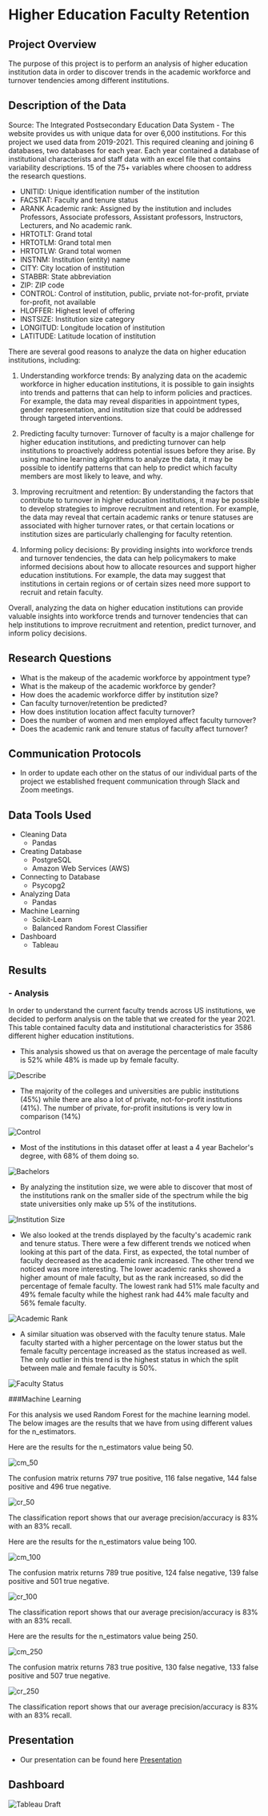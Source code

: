 # Higher Education Faculty Retention

## Project Overview
The purpose of this project is to perform an analysis of higher education institution data in order to discover trends in the academic workforce and turnover tendencies among different institutions.

## Description of the Data
Source: The Integrated Postsecondary Education Data System - The website provides us with unique data for over 6,000  institutions. For this project we used data from 2019-2021. This required cleaning and joining 6 databases, two databases for each year. Each year contained a database of institutional characterists and staff data with an excel file that contains variability descriptions. 15 of the 75+ variables where choosen to address the research questions. 

- UNITID:	Unique identification number of the institution
- FACSTAT:	Faculty and tenure status
- ARANK	Academic rank: Assigned by the institution and includes Professors, Associate professors, Assistant professors,  Instructors, Lecturers, and No academic rank.
- HRTOTLT:	Grand total
- HRTOTLM:	Grand total men
- HRTOTLW:	Grand total women
- INSTNM:	Institution (entity) name
- CITY:	City location of institution
- STABBR:	State abbreviation
- ZIP:	ZIP code
- CONTROL:	Control of institution, public, prviate not-for-profit, prviate for-profit, not available
- HLOFFER:	Highest level of offering
- INSTSIZE:	Institution size category
- LONGITUD:	Longitude location of institution
- LATITUDE: 	Latitude location of institution

There are several good reasons to analyze the data on higher education institutions, including:

1. Understanding workforce trends: By analyzing data on the academic workforce in higher education institutions, it is possible to gain insights into trends and patterns that can help to inform policies and practices. For example, the data may reveal disparities in appointment types, gender representation, and institution size that could be addressed through targeted interventions.

2. Predicting faculty turnover: Turnover of faculty is a major challenge for higher education institutions, and predicting turnover can help institutions to proactively address potential issues before they arise. By using machine learning algorithms to analyze the data, it may be possible to identify patterns that can help to predict which faculty members are most likely to leave, and why.

3. Improving recruitment and retention: By understanding the factors that contribute to turnover in higher education institutions, it may be possible to develop strategies to improve recruitment and retention. For example, the data may reveal that certain academic ranks or tenure statuses are associated with higher turnover rates, or that certain locations or institution sizes are particularly challenging for faculty retention.

4. Informing policy decisions: By providing insights into workforce trends and turnover tendencies, the data can help policymakers to make informed decisions about how to allocate resources and support higher education institutions. For example, the data may suggest that institutions in certain regions or of certain sizes need more support to recruit and retain faculty.

Overall, analyzing the data on higher education institutions can provide valuable insights into workforce trends and turnover tendencies that can help institutions to improve recruitment and retention, predict turnover, and inform policy decisions.


## Research Questions
- What is the makeup of the academic workforce by appointment type? 
- What is the makeup of the academic workforce by gender? 
- How does the academic workforce differ by institution size?
- Can faculty turnover/retention be predicted? 
- How does institution location affect faculty turnover?
- Does the number of women and men employed affect faculty turnover?
- Does the academic rank and tenure status of faculty affect turnover?

## Communication Protocols
- In order to update each other on the status of our individual parts of the project we established frequent communication through Slack and Zoom meetings.

## Data Tools Used
- Cleaning Data
  - Pandas
- Creating Database
  - PostgreSQL
  - Amazon Web Services (AWS)
- Connecting to Database
  - Psycopg2
- Analyzing Data
  - Pandas
- Machine Learning
  - Scikit-Learn
  - Balanced Random Forest Classifier
- Dashboard
  - Tableau


## Results 

### - Analysis

In order to understand the current faculty trends across US institutions, we decided to perform analysis on the table that we created for the year 2021. This table contained faculty data and institutional characteristics for 3586 different higher education institutions.
  - This analysis showed us that on average the percentage of male faculty is 52% while 48% is made up by female faculty.

![Describe](https://user-images.githubusercontent.com/116690861/232312472-30e06643-fe27-4c0e-8217-5e014efdee78.png)

  - The majority of the colleges and universities are public institutions (45%) while there are also a lot of private, not-for-profit institutions (41%). The number of private, for-profit insitutions is very low in comparison (14%)

![Control](https://user-images.githubusercontent.com/116690861/232312749-78c414df-a2c6-43e7-851e-86ac87fe0630.png)

  - Most of the institutions in this dataset offer at least a 4 year Bachelor's degree, with 68% of them doing so. 

![Bachelors](https://user-images.githubusercontent.com/116690861/232313026-acdb8e9f-ca4d-4de8-bf2b-04becae8b6d2.png)

  - By analyzing the institution size, we were able to discover that most of the institutions rank on the smaller side of the spectrum while the big state universities only make up 5% of the institutions.

![Institution Size](https://user-images.githubusercontent.com/116690861/232313205-e8c3c231-d255-40cf-8b3e-86ec8f2920b3.png)

  - We also looked at the trends displayed by the faculty's academic rank and tenure status. There were a few different trends we noticed when looking at this part of the data. First, as expected, the total number of faculty decreased as the academic rank increased. The other trend we noticed was more interesting. The lower academic ranks showed a higher amount of male faculty, but as the rank increased, so did the percentage of female faculty. The lowest rank had 51% male faculty and 49% female faculty while the highest rank had 44% male faculty and 56% female faculty. 

![Academic Rank](https://user-images.githubusercontent.com/116690861/232313754-a21354cb-328a-41c2-bfb7-c08685f960e6.png)

  - A similar situation was observed with the faculty tenure status. Male faculty started with a higher percentage on the lower status but the female faculty percentage increased as the status increased as well. The only outlier in this trend is the highest status in which the split between male and female faculty is 50%. 

![Faculty Status](https://user-images.githubusercontent.com/116690861/232314645-45dbb053-0f60-4b1f-894a-d5deb7415b95.png)



###Machine Learning

For this analysis we used Random Forest for the machine learning model. The below images are the results that we have from using different values for the n_estimators.

Here are the results for the n_estimators value being 50.

![cm_50](https://user-images.githubusercontent.com/59536055/232937353-3bd4fbde-8bd4-404e-942c-37a9e7ea5d0f.PNG)

The confusion matrix returns 797 true positive, 116 false negative, 144 false positive and 496 true negative.

![cr_50](https://user-images.githubusercontent.com/59536055/232937799-760ea5a1-f796-49ed-81ce-87003448c9ea.PNG)

The classification report shows that our average precision/accuracy is 83% with an 83% recall.

Here are the results for the n_estimators value being 100.

![cm_100](https://user-images.githubusercontent.com/59536055/232938038-64eb3a84-3956-4fcc-b490-1fc63387605b.PNG)

The confusion matrix returns 789 true positive, 124 false negative, 139 false positive and 501 true negative.

![cr_100](https://user-images.githubusercontent.com/59536055/232938596-3e80fe3b-9a70-417f-af1f-761be4378533.PNG)

The classification report shows that our average precision/accuracy is 83% with an 83% recall.

Here are the results for the n_estimators value being 250.

![cm_250](https://user-images.githubusercontent.com/59536055/232938804-0284027c-f38f-4646-8f14-2f0466c9cf3a.PNG)

The confusion matrix returns 783 true positive, 130 false negative, 133 false positive and 507 true negative.

![cr_250](https://user-images.githubusercontent.com/59536055/232939015-55759048-9759-44ff-976f-aecc4af6af6f.PNG)

The classification report shows that our average precision/accuracy is 83% with an 83% recall.

## Presentation 

- Our presentation can be found here [Presentation](https://docs.google.com/presentation/d/1ZhQl0a3XDOoUZ9Pi9GsLc_l_Vj72nmWxW8ap1C5isHM/edit#slide=id.g20a1b7ae746_4_11)

## Dashboard

![Tableau Draft](https://github.com/davidbowen87/higher_education/blob/IS2021/Resources/Tableau-Draft.jpg)
